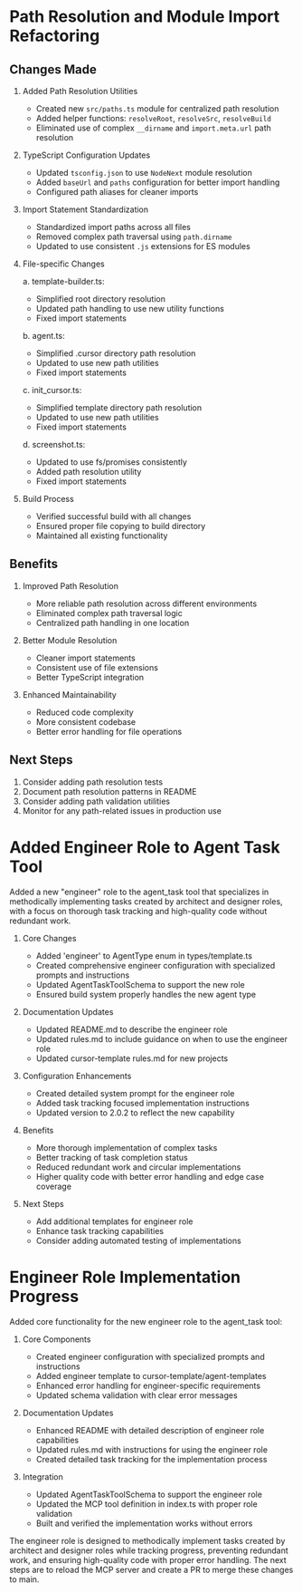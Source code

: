 # Path Resolution and Module Import Refactoring

## Changes Made

1. Added Path Resolution Utilities
   - Created new `src/paths.ts` module for centralized path resolution
   - Added helper functions: `resolveRoot`, `resolveSrc`, `resolveBuild`
   - Eliminated use of complex `__dirname` and `import.meta.url` path resolution

2. TypeScript Configuration Updates
   - Updated `tsconfig.json` to use `NodeNext` module resolution
   - Added `baseUrl` and `paths` configuration for better import handling
   - Configured path aliases for cleaner imports

3. Import Statement Standardization
   - Standardized import paths across all files
   - Removed complex path traversal using `path.dirname`
   - Updated to use consistent `.js` extensions for ES modules

4. File-specific Changes

   a. template-builder.ts:
      - Simplified root directory resolution
      - Updated path handling to use new utility functions
      - Fixed import statements

   b. agent.ts:
      - Simplified .cursor directory path resolution
      - Updated to use new path utilities
      - Fixed import statements

   c. init_cursor.ts:
      - Simplified template directory path resolution
      - Updated to use new path utilities
      - Fixed import statements

   d. screenshot.ts:
      - Updated to use fs/promises consistently
      - Added path resolution utility
      - Fixed import statements

5. Build Process
   - Verified successful build with all changes
   - Ensured proper file copying to build directory
   - Maintained all existing functionality

## Benefits

1. Improved Path Resolution
   - More reliable path resolution across different environments
   - Eliminated complex path traversal logic
   - Centralized path handling in one location

2. Better Module Resolution
   - Cleaner import statements
   - Consistent use of file extensions
   - Better TypeScript integration

3. Enhanced Maintainability
   - Reduced code complexity
   - More consistent codebase
   - Better error handling for file operations

## Next Steps

1. Consider adding path resolution tests
2. Document path resolution patterns in README
3. Consider adding path validation utilities
4. Monitor for any path-related issues in production use

# Added Engineer Role to Agent Task Tool

Added a new "engineer" role to the agent_task tool that specializes in methodically implementing tasks created by architect and designer roles, with a focus on thorough task tracking and high-quality code without redundant work.

1. Core Changes
   - Added 'engineer' to AgentType enum in types/template.ts
   - Created comprehensive engineer configuration with specialized prompts and instructions
   - Updated AgentTaskToolSchema to support the new role
   - Ensured build system properly handles the new agent type

2. Documentation Updates
   - Updated README.md to describe the engineer role
   - Updated rules.md to include guidance on when to use the engineer role
   - Updated cursor-template rules.md for new projects

3. Configuration Enhancements
   - Created detailed system prompt for the engineer role
   - Added task tracking focused implementation instructions
   - Updated version to 2.0.2 to reflect the new capability

4. Benefits
   - More thorough implementation of complex tasks
   - Better tracking of task completion status
   - Reduced redundant work and circular implementations
   - Higher quality code with better error handling and edge case coverage
   
5. Next Steps
   - Add additional templates for engineer role
   - Enhance task tracking capabilities
   - Consider adding automated testing of implementations

# Engineer Role Implementation Progress

Added core functionality for the new engineer role to the agent_task tool:

1. Core Components
   - Created engineer configuration with specialized prompts and instructions
   - Added engineer template to cursor-template/agent-templates
   - Enhanced error handling for engineer-specific requirements
   - Updated schema validation with clear error messages

2. Documentation Updates
   - Enhanced README with detailed description of engineer role capabilities
   - Updated rules.md with instructions for using the engineer role
   - Created detailed task tracking for the implementation process

3. Integration
   - Updated AgentTaskToolSchema to support the engineer role
   - Updated the MCP tool definition in index.ts with proper role validation
   - Built and verified the implementation works without errors

The engineer role is designed to methodically implement tasks created by architect and designer roles while tracking progress, preventing redundant work, and ensuring high-quality code with proper error handling. The next steps are to reload the MCP server and create a PR to merge these changes to main.